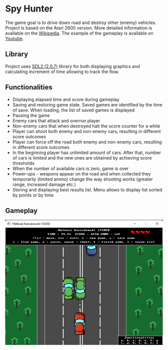 # Spy Hunter

The game goal is to drive down road and destroy other (enemy) vehicles. Project is based on the Atari 2600 version. More detailed information is available on the [Wikipedia](https://en.wikipedia.org/wiki/Spy_Hunter). The example of the gameplay is available on [Youtube](https://www.youtube.com/watch?v=DLyJS8mlCLY).



## Library
Project uses [SDL2 (2.0.7)](https://github.com/libsdl-org/SDL) library for both displaying graphics and calculating increment of time allowing to track the flow.
## Functionalities
- Displaying elapsed time and score during gameplay
- Saving and restoring game state. Saved games are identified by the time of save. When loading, the list of saved games is displayed
- Pausing the game
- Enemy cars that attack and overrun player
- Non-enemy cars that when destroyed halt the score counter for a while
- Player can shoot both enemy and non-enemy cars, resulting in different score outcomes
- Player can force off the road both enemy and non-enemy cars, resulting in different score outcomes
- In the beginning player has unlimited amount of cars. After that, number of cars is limited and the new ones are obtained by achieving score thresholds
- When the number of available cars is zero, game is over
- Power-ups - weapons appear on the road and when collected they temporarily (limited ammo) change the way shooting works (greater range, increased damage etc.)
- Storing and displaying best results list. Menu allows to display list sorted by points or by time
## Gameplay

<p align="center">
  <img src="exemplary-gameplay.png" alt="Exemplary gameplay" />
</p>
